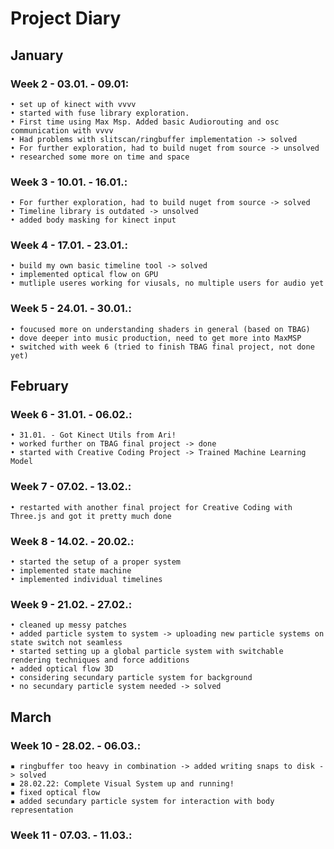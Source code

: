 # Project Diary

## January


### Week 2 - 03.01. - 09.01: 
	• set up of kinect with vvvv 
	• started with fuse library exploration. 
	• First time using Max Msp. Added basic Audiorouting and osc communication with vvvv
	• Had problems with slitscan/ringbuffer implementation -> solved
	• For further exploration, had to build nuget from source -> unsolved
	• researched some more on time and space

### Week 3 - 10.01. - 16.01.: 
	• For further exploration, had to build nuget from source -> solved
	• Timeline library is outdated -> unsolved
	• added body masking for kinect input

### Week 4 - 17.01. - 23.01.: 
	• build my own basic timeline tool -> solved
	• implemented optical flow on GPU
	• mutliple useres working for viusals, no multiple users for audio yet

### Week 5 - 24.01. - 30.01.: 
	• foucused more on understanding shaders in general (based on TBAG)
	• dove deeper into music production, need to get more into MaxMSP
	• switched with week 6 (tried to finish TBAG final project, not done yet)

## February

### Week 6 - 31.01. - 06.02.:
	• 31.01. - Got Kinect Utils from Ari!
	• worked further on TBAG final project -> done
	• started with Creative Coding Project -> Trained Machine Learning Model

### Week 7 - 07.02. - 13.02.:
	• restarted with another final project for Creative Coding with Three.js and got it pretty much done
### Week 8 - 14.02. - 20.02.:
	• started the setup of a proper system
	• implemented state machine
	• implemented individual timelines

### Week 9 - 21.02. - 27.02.:
	• cleaned up messy patches
	• added particle system to system -> uploading new particle systems on state switch not seamless
	• started setting up a global particle system with switchable rendering techniques and force additions
	• added optical flow 3D 
	• considering secundary particle system for background 
	• no secundary particle system needed -> solved

## March 

### Week 10 - 28.02. - 06.03.:
	▪ ringbuffer too heavy in combination -> added writing snaps to disk -> solved
	▪ 28.02.22: Complete Visual System up and running!
	▪ fixed optical flow
	▪ added secundary particle system for interaction with body representation
    
### Week 11 - 07.03. - 11.03.: